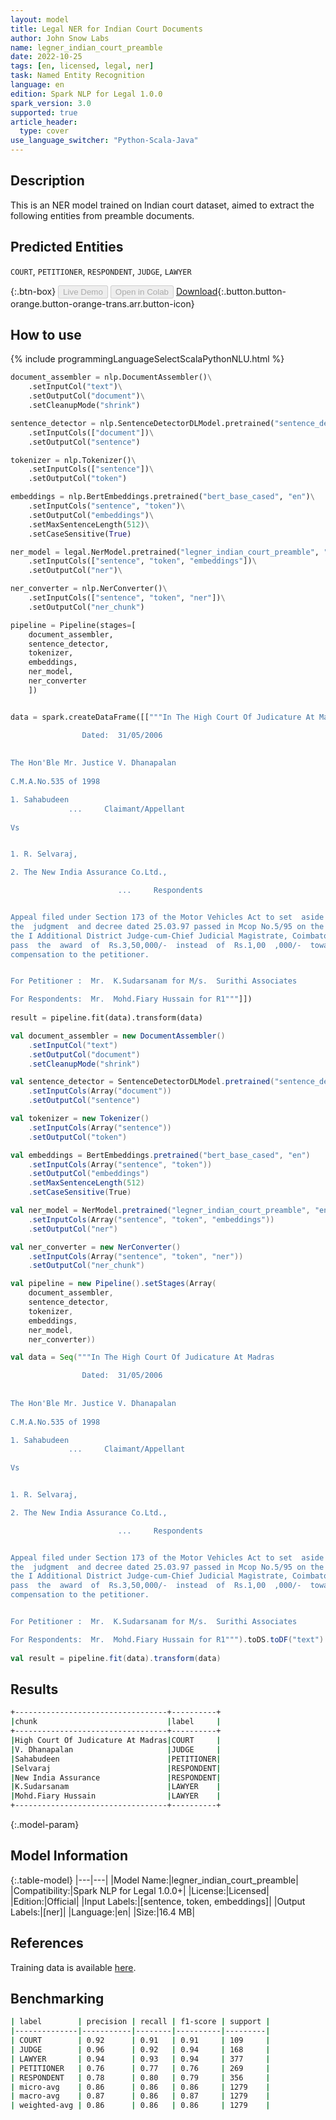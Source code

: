 ```yaml
---
layout: model
title: Legal NER for Indian Court Documents
author: John Snow Labs
name: legner_indian_court_preamble
date: 2022-10-25
tags: [en, licensed, legal, ner]
task: Named Entity Recognition
language: en
edition: Spark NLP for Legal 1.0.0
spark_version: 3.0
supported: true
article_header:
  type: cover
use_language_switcher: "Python-Scala-Java"
---
```


## Description

This is an NER model trained on Indian court dataset, aimed to extract the following entities from preamble documents.

## Predicted Entities

`COURT`, `PETITIONER`, `RESPONDENT`, `JUDGE`, `LAWYER`

{:.btn-box}
<button class="button button-orange" disabled>Live Demo</button>
<button class="button button-orange" disabled>Open in Colab</button>
[Download](https://s3.amazonaws.com/auxdata.johnsnowlabs.com/legal/models/legner_indian_court_preamble_en_1.0.0_3.0_1666702718567.zip){:.button.button-orange.button-orange-trans.arr.button-icon}

## How to use



<div class="tabs-box" markdown="1">
{% include programmingLanguageSelectScalaPythonNLU.html %}

```python
document_assembler = nlp.DocumentAssembler()\
    .setInputCol("text")\
    .setOutputCol("document")\
    .setCleanupMode("shrink")

sentence_detector = nlp.SentenceDetectorDLModel.pretrained("sentence_detector_dl", "en")\
    .setInputCols(["document"])\
    .setOutputCol("sentence")

tokenizer = nlp.Tokenizer()\
    .setInputCols(["sentence"])\
    .setOutputCol("token")

embeddings = nlp.BertEmbeddings.pretrained("bert_base_cased", "en")\
    .setInputCols("sentence", "token")\
    .setOutputCol("embeddings")\
    .setMaxSentenceLength(512)\
    .setCaseSensitive(True)

ner_model = legal.NerModel.pretrained("legner_indian_court_preamble", "en", "legal/models")\
    .setInputCols(["sentence", "token", "embeddings"])\
    .setOutputCol("ner")\

ner_converter = nlp.NerConverter()\
    .setInputCols(["sentence", "token", "ner"])\
    .setOutputCol("ner_chunk")

pipeline = Pipeline(stages=[
    document_assembler,
    sentence_detector,
    tokenizer,
    embeddings,
    ner_model,
    ner_converter   
    ])


data = spark.createDataFrame([["""In The High Court Of Judicature At Madras 

                Dated:  31/05/2006  
                
                
The Hon'Ble Mr. Justice V. Dhanapalan         
                
C.M.A.No.535 of 1998

1. Sahabudeen               
             ...     Claimant/Appellant
                            
Vs


1. R. Selvaraj,

2. The New India Assurance Co.Ltd., 

                        ...     Respondents


Appeal filed under Section 173 of the Motor Vehicles Act to set  aside
the  judgment  and decree dated 25.03.97 passed in Mcop No.5/95 on the file of
the I Additional District Judge-cum-Chief Judicial Magistrate, Coimbatore  and
pass  the  award  of  Rs.3,50,000/-  instead  of  Rs.1,00  ,000/-  towards the
compensation to the petitioner.


For Petitioner :  Mr.  K.Sudarsanam for M/s.  Surithi Associates

For Respondents:  Mr.  Mohd.Fiary Hussain for R1"""]])
                             
result = pipeline.fit(data).transform(data)
```
```scala
val document_assembler = new DocumentAssembler()
    .setInputCol("text")
    .setOutputCol("document")
    .setCleanupMode("shrink")

val sentence_detector = SentenceDetectorDLModel.pretrained("sentence_detector_dl", "en")
    .setInputCols(Array("document"))
    .setOutputCol("sentence")

val tokenizer = new Tokenizer()
    .setInputCols(Array("sentence"))
    .setOutputCol("token")

val embeddings = BertEmbeddings.pretrained("bert_base_cased", "en")
    .setInputCols(Array("sentence", "token"))
    .setOutputCol("embeddings")
    .setMaxSentenceLength(512)
    .setCaseSensitive(True)

val ner_model = NerModel.pretrained("legner_indian_court_preamble", "en", "legal/models")
    .setInputCols(Array("sentence", "token", "embeddings"))
    .setOutputCol("ner")

val ner_converter = new NerConverter()
    .setInputCols(Array("sentence", "token", "ner"))
    .setOutputCol("ner_chunk")

val pipeline = new Pipeline().setStages(Array(
    document_assembler,
    sentence_detector,
    tokenizer,
    embeddings,
    ner_model,
    ner_converter))

val data = Seq("""In The High Court Of Judicature At Madras 

                Dated:  31/05/2006  
                
                
The Hon'Ble Mr. Justice V. Dhanapalan         
                
C.M.A.No.535 of 1998

1. Sahabudeen               
             ...     Claimant/Appellant
                            
Vs


1. R. Selvaraj,

2. The New India Assurance Co.Ltd., 

                        ...     Respondents


Appeal filed under Section 173 of the Motor Vehicles Act to set  aside
the  judgment  and decree dated 25.03.97 passed in Mcop No.5/95 on the file of
the I Additional District Judge-cum-Chief Judicial Magistrate, Coimbatore  and
pass  the  award  of  Rs.3,50,000/-  instead  of  Rs.1,00  ,000/-  towards the
compensation to the petitioner.


For Petitioner :  Mr.  K.Sudarsanam for M/s.  Surithi Associates

For Respondents:  Mr.  Mohd.Fiary Hussain for R1""").toDS.toDF("text")
                             
val result = pipeline.fit(data).transform(data)
```
</div>

## Results

```bash
+----------------------------------+----------+
|chunk                             |label     |
+----------------------------------+----------+
|High Court Of Judicature At Madras|COURT     |
|V. Dhanapalan                     |JUDGE     |
|Sahabudeen                        |PETITIONER|
|Selvaraj                          |RESPONDENT|
|New India Assurance               |RESPONDENT|
|K.Sudarsanam                      |LAWYER    |
|Mohd.Fiary Hussain                |LAWYER    |
+----------------------------------+----------+
```

{:.model-param}
## Model Information

{:.table-model}
|---|---|
|Model Name:|legner_indian_court_preamble|
|Compatibility:|Spark NLP for Legal 1.0.0+|
|License:|Licensed|
|Edition:|Official|
|Input Labels:|[sentence, token, embeddings]|
|Output Labels:|[ner]|
|Language:|en|
|Size:|16.4 MB|

## References

Training data is available [here](https://github.com/Legal-NLP-EkStep/legal_NER#3-data).

## Benchmarking

```bash
| label        | precision | recall | f1-score | support |
|--------------|-----------|--------|----------|---------|
| COURT        | 0.92      | 0.91   | 0.91     | 109     |
| JUDGE        | 0.96      | 0.92   | 0.94     | 168     |
| LAWYER       | 0.94      | 0.93   | 0.94     | 377     |
| PETITIONER   | 0.76      | 0.77   | 0.76     | 269     |
| RESPONDENT   | 0.78      | 0.80   | 0.79     | 356     |
| micro-avg    | 0.86      | 0.86   | 0.86     | 1279    |
| macro-avg    | 0.87      | 0.86   | 0.87     | 1279    |
| weighted-avg | 0.86      | 0.86   | 0.86     | 1279    |
```
